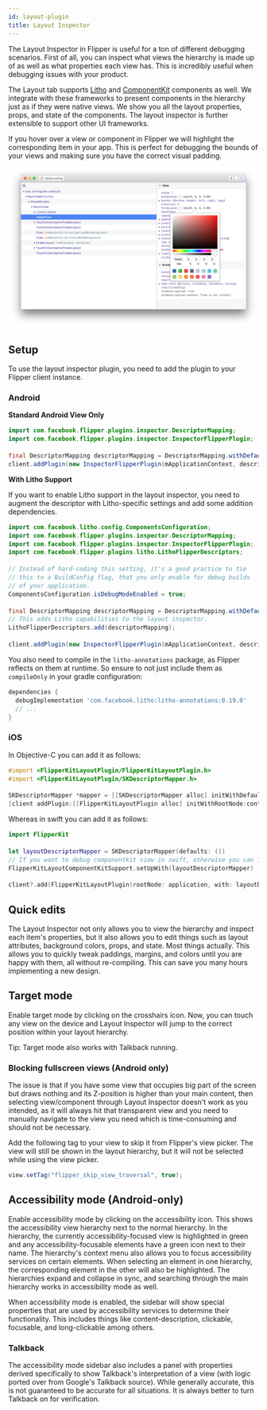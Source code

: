 ```yaml
---
id: layout-plugin
title: Layout Inspector
---
```


The Layout Inspector in Flipper is useful for a ton of different debugging scenarios. First of all, you can inspect what views the hierarchy is made up of as well as what properties each view has. This is incredibly useful when debugging issues with your product.

The Layout tab supports [Litho](https://fblitho.com) and [ComponentKit](https://componentkit.org) components as well. We integrate with these frameworks to present components in the hierarchy just as if they were native views. We show you all the layout properties, props, and state of the components. The layout inspector is further extensible to support other UI frameworks.

If you hover over a view or component in Flipper we will highlight the corresponding item in your app. This is perfect for debugging the bounds of your views and making sure you have the correct visual padding.

![Layout plugin](/docs/assets/layout.png)

## Setup

To use the layout inspector plugin, you need to add the plugin to your Flipper client instance.

### Android

**Standard Android View Only**

```java
import com.facebook.flipper.plugins.inspector.DescriptorMapping;
import com.facebook.flipper.plugins.inspector.InspectorFlipperPlugin;

final DescriptorMapping descriptorMapping = DescriptorMapping.withDefaults();
client.addPlugin(new InspectorFlipperPlugin(mApplicationContext, descriptorMapping));
```

**With Litho Support**

If you want to enable Litho support in the layout inspector, you need to augment
the descriptor with Litho-specific settings and add some addition dependencies.

```java
import com.facebook.litho.config.ComponentsConfiguration;
import com.facebook.flipper.plugins.inspector.DescriptorMapping;
import com.facebook.flipper.plugins.inspector.InspectorFlipperPlugin;
import com.facebook.flipper.plugins.litho.LithoFlipperDescriptors;

// Instead of hard-coding this setting, it's a good practice to tie
// this to a BuildConfig flag, that you only enable for debug builds
// of your application.
ComponentsConfiguration.isDebugModeEnabled = true;

final DescriptorMapping descriptorMapping = DescriptorMapping.withDefaults();
// This adds Litho capabilities to the layout inspector.
LithoFlipperDescriptors.add(descriptorMapping);

client.addPlugin(new InspectorFlipperPlugin(mApplicationContext, descriptorMapping));
```

You also need to compile in the `litho-annotations` package, as Flipper reflects
on them at runtime. So ensure to not just include them as `compileOnly` in your
gradle configuration:

```groovy
dependencies {
  debugImplementation 'com.facebook.litho:litho-annotations:0.19.0'
  // ...
}
```

### iOS

In Objective-C you can add it as follows:

```objective-c
#import <FlipperKitLayoutPlugin/FlipperKitLayoutPlugin.h>
#import <FlipperKitLayoutPlugin/SKDescriptorMapper.h>

SKDescriptorMapper *mapper = [[SKDescriptorMapper alloc] initWithDefaults];
[client addPlugin:[[FlipperKitLayoutPlugin alloc] initWithRootNode:context.application withDescriptorMapper:mapper]]
```

Whereas in swift you can add it as follows:

```swift
import FlipperKit

let layoutDescriptorMapper = SKDescriptorMapper(defaults: ())
// If you want to debug componentkit view in swift, otherwise you can ignore the next line
FlipperKitLayoutComponentKitSupport.setUpWith(layoutDescriptorMapper)

client?.add(FlipperKitLayoutPlugin(rootNode: application, with: layoutDescriptorMapper!))
```

## Quick edits

The Layout Inspector not only allows you to view the hierarchy and inspect each item's properties, but it also allows you to edit things such as layout attributes, background colors, props, and state. Most things actually. This allows you to quickly tweak paddings, margins, and colors until you are happy with them, all without re-compiling. This can save you many hours implementing a new design.

## Target mode

Enable target mode by clicking on the crosshairs icon. Now, you can touch any view on the device and Layout Inspector will jump to the correct position within your layout hierarchy.

Tip: Target mode also works with Talkback running.

### Blocking fullscreen views (Android only)

The issue is that if you have some view that occupies big part of the screen but draws nothing and its Z-position is higher than your main content, then selecting view/component through Layout Inspector doesn't work as you intended, as it will always hit that transparent view and you need to manually navigate to the view you need which is time-consuming and should not be necessary.

Add the following tag to your view to skip it from Flipper's view picker. The view will still be shown in the layout hierarchy, but it will not be selected while using the view picker.

```java
view.setTag("flipper_skip_view_traversal", true);
```

## Accessibility mode (Android-only)

Enable accessibility mode by clicking on the accessibility icon. This shows the accessibility view hierarchy next to the normal hierarchy. In the hierarchy, the currently accessibility-focused view is highlighted in green and any accessibility-focusable elements have a green icon next to their name. The hierarchy's context menu also allows you to focus accessibility services on certain elements. When selecting an element in one hierarchy, the corresponding element in the other will also be highlighted. The hierarchies expand and collapse in sync, and searching through the main hierarchy works in accessibility mode as well.

When accessibility mode is enabled, the sidebar will show special properties that are used by accessibility services to determine their functionality. This includes things like content-description, clickable, focusable, and long-clickable among others.

### Talkback
The accessibility mode sidebar also includes a panel with properties derived specifically to show Talkback's interpretation of a view (with logic ported over from Google's Talkback source). While generally accurate, this is not guaranteed to be accurate for all situations. It is always better to turn Talkback on for verification.
